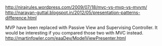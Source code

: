 

http://nirajrules.wordpress.com/2009/07/18/mvc-vs-mvp-vs-mvvm/
http://narayan-guttal.blogspot.in/2012/05/presentation-patterns-difference.html


MVP have been replaced with Passive View and Supervising Controller. It would be interesting if you compared those two with MVC instead.
http://martinfowler.com/eaaDev/ModelViewPresenter.html